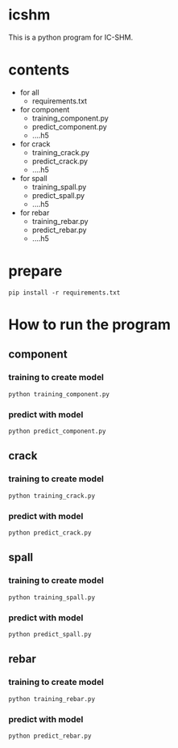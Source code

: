 # icshm
This is a python program for IC-SHM.

# contents
- for all
  - requirements.txt 
- for component
  - training_component.py
  - predict_component.py 
  - ....h5
- for crack
  - training_crack.py
  - predict_crack.py 
  - ....h5
- for spall
  - training_spall.py
  - predict_spall.py 
  - ....h5
- for rebar
  - training_rebar.py
  - predict_rebar.py 
  - ....h5

# prepare
`pip install -r requirements.txt`

# How to run the program
## component
### training to create model  
`python training_component.py`  
### predict with model  
`python predict_component.py`  
## crack
### training to create model  
`python training_crack.py`  
### predict with model  
`python predict_crack.py` 
## spall
### training to create model  
`python training_spall.py`  
### predict with model  
`python predict_spall.py` 
## rebar
### training to create model  
`python training_rebar.py`  
### predict with model  
`python predict_rebar.py` 
